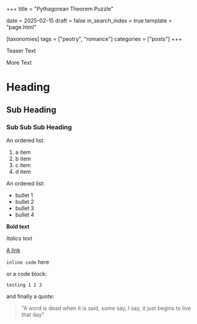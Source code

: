 +++
title = "Pythagorean Theorem Puzzle"

date = 2025-02-15
draft = false
in_search_index = true
template = "page.html"

[taxonomies] 
tags = ["peotry", "romance"]
categories = ["posts"]
+++

Teaser Text

<!-- more -->

More Text

# Heading

## Sub Heading

### Sub Sub Sub Heading

An ordered list:

1. a item
2. b item
3. c item
4. d item

An ordered list:

- bullet 1
- bullet 2
- bullet 3
- bullet 4

**Bold text**

*Italics text*

[A link](https://www.arthurmeimei.com)

`inline code` here

or a code block:

```
testing 1 2 3
```

and finally a quote:

> "A word is dead when it is said, some say, I say, it just begins to live that day"